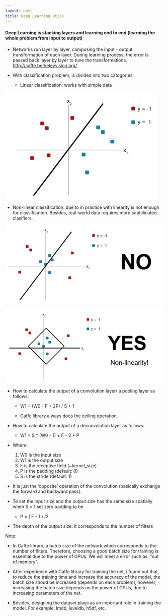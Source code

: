 ```yaml
---
layout: post
title: Deep Learning Utils
---
```


#### Deep Learning is stacking layers and learning end to end (learning the whole problem from input to output) 
- Networks run layer by layer, composing the input - output transformation of each layer. During learning process, the error is passed back layer by layer to tune the transformations. http://caffe.berkeleyvision.org/

- With classification problem, is divided into two catogories: 

   + Linear classification: works with simple data
 
 ![alt text](/images/linear_class_01.JPG "Linear classification")
 
   + Non-linear classification: due to in practice with linearity is not enough for classification. Besides, real-world data requires more sophilicated clasifiers.
 
 ![alt text](/images/linear_class_02.JPG "Linear classification")
 
 ![alt text](/images/non_linear_class.JPG "Non-linear classification")

- How to calculate the output of a convolution layer/ a pooling layer as follows:

    + W1 = (W0 - F + 2P) / S + 1
    
    + Caffe library always does the ceiling operation.
   
- How to calculate the output of a deconvolution layer as follows:

    + W1 = S * (W0 - 1) + F - 2 * P
    
- Where:

    1. W0 is the input size
    2. W1 is the output size
    3. F is the receptive field (~kernel_size)
    4. P is the padding (default: 0)
    5. S is the stride (default: 1)
    
- It is just the ‘opposite’ operation of the convolution (basically exchange the forward and backward pass).

- To set the input size and the output size has the same size spatially when S = 1 set zero padding to be 

    + P = ( F - 1 ) /2
    
- The depth of the output size: it corresponds to the number of filters   

Note: 

 + In Caffe library, a batch size of the network which corresponds to the number of filters. Therefore, choosing a good batch size for training is essential due to the power of GPUs. We will meet a error such as: "out of memory". 
 
 + After experience with Caffe library for training the net, i found out that, to reduce the training time and increase the accuracy of the model, the batch size shoud be increased (depends on each problem), however, increasing the batch size depends on the power of GPUs, due to increasing parameters of the net. 
 
 + Besides, designing the dataset plays as an important role in training the model. For example: lmdb, leveldb, h5df, etc.

